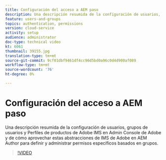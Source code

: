 ```yaml
---
title: Configuración del acceso a AEM paso
description: Una descripción resumida de la configuración de usuarios, grupos de usuarios y Perfiles de productos de Adobe IMS en Admin Console de Adobe y de cómo aprovechar estas abstracciones de IMS de Adobe en AEM Author para definir y administrar permisos específicos basados en grupos.
feature: users-and-groups
topics: authentication, permissions
version: cloud-service
activity: setup
audience: administrator
doc-type: technical video
kt: 6061
thumbnail: 39155.jpg
translation-type: tm+mt
source-git-commit: 9cf01dbf9461df4cc96d5bd0a96c0d4d900af089
workflow-type: tm+mt
source-wordcount: '76'
ht-degree: 0%

---
```



# Configuración del acceso a AEM paso

Una descripción resumida de la configuración de usuarios, grupos de usuarios y Perfiles de productos de Adobe IMS en Admin Console de Adobe y de cómo aprovechar estas abstracciones de IMS de Adobe en AEM Author para definir y administrar permisos específicos basados en grupos.

>[!VIDEO](https://video.tv.adobe.com/v/39155/?quality=12&learn=on)
